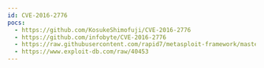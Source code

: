 ```yaml
---
id: CVE-2016-2776
pocs:
  - https://github.com/KosukeShimofuji/CVE-2016-2776
  - https://github.com/infobyte/CVE-2016-2776
  - https://raw.githubusercontent.com/rapid7/metasploit-framework/master/modules/auxiliary/dos/dns/bind_tsig.rb
  - https://www.exploit-db.com/raw/40453
---
```

